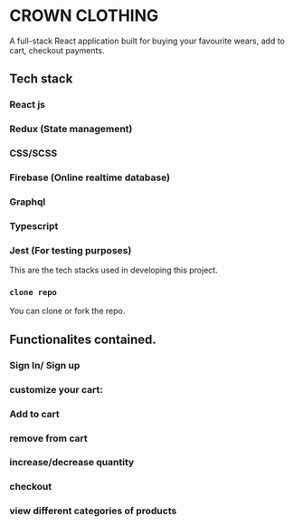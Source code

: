 # CROWN CLOTHING
A full-stack React application built for buying your favourite wears, add to cart, checkout payments. 

## Tech stack 

### React js
### Redux (State management)
### CSS/SCSS
### Firebase (Online realtime database)
### Graphql
### Typescript
### Jest (For testing purposes)


This are the tech stacks used in developing this project.


### `clone repo`
You can clone or fork the repo.



## Functionalites contained.

### Sign In/ Sign up 
### customize your cart: 
### Add to cart 
### remove from cart 
### increase/decrease quantity 
### checkout 
### view different categories of products
